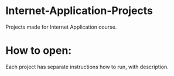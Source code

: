 # Internet-Application-Projects

Projects made for Internet Application course.

# How to open:

Each project has separate instructions how to run, with description.
